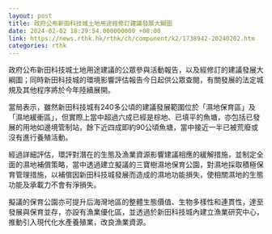 ```yaml
---
layout: post
title: 政府公布新田科技城土地用途經修訂建議發展大綱圖
date: 2024-02-02 18:29:54.000000000 +08:00
link: https://news.rthk.hk/rthk/ch/component/k2/1738942-20240202.htm
categories: rthk
---
```


政府公布新田科技城土地用途建議的公眾參與活動報告，以及經修訂的建議發展大綱圖；同時新田科技城的環境影響評估報告今日起供公眾查閱，有關發展的法定城規及其他程序將於今年陸續展開。

當局表示，雖然新田科技城有240多公頃的建議發展範圍位於「濕地保育區」及「濕地緩衝區」，但實際上當中超過六成已經是棕地、已填平的魚塘，亦包括已發展的用地如邊境管制站，餘下近四成即約90公頃魚塘，當中接近一半已被荒廢或沒有進行養殖活動。

經過詳細評估，環評對潛在的生態及漁業資源影響建議相應的緩解措施，並制定全面的濕地補償策略，當中透過建立擬議的三寶樹濕地保育公園，對濕地採取積極保育管理措施，以補償因新田科技城發展而造成的濕地功能損失，使相關濕地的生態功能及承載力不會有淨損失。

擬議的保育公園亦可提升后海灣地區的整體生態價值、生物多樣性和連貫性，達至發展與保育並存，亦設有漁業優化區，並透過於新田科技城內建立漁業研究中心，推動引入現代化水產養殖業，改良漁業資源。
